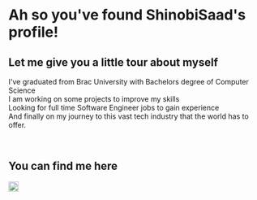# Ah so you've found ShinobiSaad's profile!

## Let me give you a little tour about myself
I've graduated from Brac University with Bachelors degree of Computer Science </br>
I am working on some projects to improve my skills </br>
Looking for full time Software Engineer jobs to gain experience</br>
And finally on my journey to this vast tech industry that the world has to offer.

</br>

## You can find me here
[<img align="left" alt="LinkedIn" width="20px" src="https://image.flaticon.com/icons/png/512/174/174857.png" />](https://www.linkedin.com/in/saad-ul-kabir)

